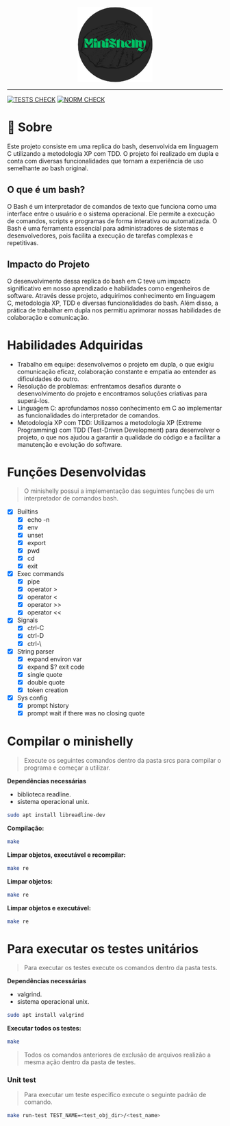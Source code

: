 <div align="center" >
  <img src="./imgs/MiniShelly-logo.png" alt="Libft" width="175" height="175">
</div>

***

[![TESTS CHECK](https://github.com/ThreeDP/minishelly/actions/workflows/tests.yml/badge.svg)](https://github.com/ThreeDP/minishelly/actions/workflows/tests.yml/badge.svg)
[![NORM CHECK](https://github.com/ThreeDP/minishelly/actions/workflows/norm.yml/badge.svg)](https://github.com/ThreeDP/get_next_line/actions/workflows/norm.yml)

# 🐚 Sobre 

Este projeto consiste em uma replica do bash, desenvolvida em linguagem C utilizando a metodologia XP com TDD. O projeto foi realizado em dupla e conta com diversas funcionalidades que tornam a experiência de uso semelhante ao bash original.

## O que é um bash?

O Bash é um interpretador de comandos de texto que funciona como uma interface entre o usuário e o sistema operacional. Ele permite a execução de comandos, scripts e programas de forma interativa ou automatizada. O Bash é uma ferramenta essencial para administradores de sistemas e desenvolvedores, pois facilita a execução de tarefas complexas e repetitivas.

## Impacto do Projeto

O desenvolvimento dessa replica do bash em C teve um impacto significativo em nosso aprendizado e habilidades como engenheiros de software. Através desse projeto, adquirimos conhecimento em linguagem C, metodologia XP, TDD e diversas funcionalidades do bash. Além disso, a prática de trabalhar em dupla nos permitiu aprimorar nossas habilidades de colaboração e comunicação.

# Habilidades Adquiridas

- Trabalho em equipe: desenvolvemos o projeto em dupla, o que exigiu comunicação eficaz, colaboração constante e empatia ao entender as dificuldades do outro.
- Resolução de problemas: enfrentamos desafios durante o desenvolvimento do projeto e encontramos soluções criativas para superá-los.
- Linguagem C: aprofundamos nosso conhecimento em C ao implementar as funcionalidades do interpretador de comandos.
- Metodologia XP com TDD: Utilizamos a metodologia XP (Extreme Programming) com TDD (Test-Driven Development) para desenvolver o projeto, o que nos ajudou a garantir a qualidade do código e a facilitar a manutenção e evolução do software.

# Funções Desenvolvidas
> O minishelly possui a implementação das seguintes funções de um interpretador de comandos bash.

- [x] Builtins
  - [x] echo -n
  - [x] env
  - [x] unset
  - [x] export
  - [x] pwd
  - [x] cd
  - [x] exit
- [X] Exec commands
  - [x] pipe
  - [X] operator >
  - [X] operator <
  - [X] operator >>
  - [X] operator <<
- [X] Signals
  - [X] ctrl-C
  - [X] ctrl-D
  - [X] ctrl-\
- [x] String parser
  - [x] expand environ var
  - [x] expand $? exit code
  - [x] single quote
  - [x] double quote
  - [x] token creation
- [x] Sys config
  - [x] prompt history
  - [x] prompt wait if there was no closing quote

# Compilar o minishelly
> Execute os seguintes comandos dentro da pasta srcs para compilar o programa e começar a utilizar.

**Dependências necessárias**
- biblioteca readline.
- sistema operacional unix.

```bash
sudo apt install libreadline-dev
```

**Compilação:**
```bash
make
```

**Limpar objetos, executável e recompilar:**
```bash
make re
```

**Limpar objetos:**
```bash
make re
```

**Limpar objetos e executável:**
```bash
make re
```

# Para executar os testes unitários
> Para executar os testes execute os comandos dentro da pasta tests.

**Dependências necessárias**
- valgrind.
- sistema operacional unix.

```bash
sudo apt install valgrind
```

**Executar todos os testes:**
```bash
make
```
> Todos os comandos anteriores de exclusão de arquivos realizão a mesma ação dentro da pasta de testes.

### Unit test
> Para executar um teste especifico execute o seguinte padrão de comando.

```bash
make run-test TEST_NAME=<test_obj_dir>/<test_name>
```



